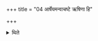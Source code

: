 +++
title = "04 आर्षेयमन्वाचष्टे ऋषिणा हि"

+++

<details><summary>थिते</summary>

4. “One mentions the R̥ṣis (in the Pravara), because the gods recognise a man through the R̥ṣis"-Thus is known (from a Brāhmaṇa-text). 
</details>
